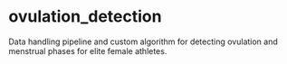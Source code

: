 # ovulation_detection
Data handling pipeline and custom algorithm for detecting ovulation and menstrual phases for elite female athletes.
